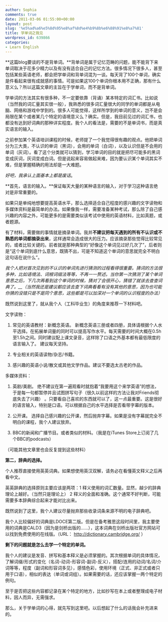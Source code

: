 ```yaml
---
author: Sophia
comments: true
date: 2011-03-06 01:55:00+00:00
layout: post
slug: '%e5%ad%a6%e5%8d%95%e8%af%8d%e4%b9%8b%e6%88%91%e8%a7%81'
title: 学单词之我见
wordpress_id: 639866
categories:
- Learn English
---
```


**这篇blog要谈的不是背单词。**背单词是属于记忆范畴的问题，能不能背下来单词取决于花多少精力以及有没有适合自己的记忆方法。很多情况下很多人，甚至包括某些英语老师，都会把学单词和背单词混为一谈。每天背了100个单词，确实是件看起来很有成就感的事情。可是如果这100个单词你根本用不正确，那有什么意义么？所以这篇文章的主旨在于学单词，而不是背单词。

学单词的方法其实有很多种，不一定要依靠（背诵）某本特定的词汇书。比如说（当然我的词汇量其实很一般），我熟悉的很多词汇量很大的同学的单词都是从电脑、网络和游戏中学到的。很多人可能觉得，这样所学到的单词的意义，岂不是会局限在某个或者某几个特定的语境意义么？确实。但是，我目前见过的词汇书，也都没有达到好词典的那种详实程度。我个人的看法是，需要的不是单词书，而是真实语言的输入。

之前参加某个英语培训课程的时候，老师提了一个我觉得很有趣的观点。他把单词分为三大类，不认识的单词（黑词），会用的单词（白词），以及认识但是不会用的单词（灰词）。看了这个分类就可以猜到，学习单词的目的就是把尽可能多的黑词变成灰词，灰词变成白词。但是说起来容易做起来难，因为要认识某个单词其实不难，但是掌握精确的用法却是一大难题。

_好吧，我承认上面基本上都是废话_。

**首先，语言的输入。**保证每天大量的某种语言的输入，对于学习这种语言绝对是非常重要的。

如果只是单纯地想要提高英语水平，那么选择适合自己程度的感兴趣的文字读物和多媒体资料是最简单的办法。如果像我一样，需要准备某种考试，那么除了自己感兴趣的内容之外，可能更多的是需要类似该考试中使用的英语材料，比如真题，或者题源。

有了材料，需要做的事情就是摘录单词。我并**不建议把每天遇到的所有不认识或不熟悉的单词都摘录出来**，这样通常会造成很大的压力。应该摘录那些觉得比较常见的，或者比较关键的。前者就是那种典型的“好像这个单词见过好几次了”，后者则是“这个单词到底什么意思，既猜不出，可是不知道这个单词的意思就完全不明白这句话在说什么”。

_我个人把对首次见到的不认识的单词先进行猜测的过程看得很重要。猜词的方法很多种，比如语境法、词根词缀法等等，不再一一赘述。当你第一次猜测了某个单词意思之后，下几次再看到这个单词的时候，猜对了会很开心，猜错了就该去查查词典了。__（当然我还是建议都应该去查下词典看看有没有其他的意思，因为也可能你猜的没错只是不是同个意思，这些都是可以加深对一个单词的认识程度的办法）_

既然说到这里了，就从我个人（工科毕业生）的角度来推荐一下材料吧。

文字读物：



	
  1. 常见的英语教材：新概念英语。
新概念英语三册或者四册，具体请根据个人水平选择。在拓展单词量的同时可以提高写作水平。每天需要的时间大概在0.5h至1.5h之间。同时建议配上课文录音，这样除了口语之外基本都有最低限度的语言输入了。 建议每天坚持。

	
  2. 专业相关的英语读物/杂志/书籍。

	
  3. 感兴趣的英语小说/散文或其他文学作品。建议不要选太古老的作品。


多媒体资料：

	
  1. 英剧/美剧。
绝不建议在第一遍观看时就抱着“我要用这个来学英语”的想法，于是每一句都暂停并且试图拼写句子（很久以前这样的方法让我对Friends彻底失去了兴趣） 。只要看自己喜欢的东西就可以了，这一点最重要。这是很好的语言输入，特别是口语。可以根据自己的水平选择是否看带字幕的版本。

	
  2. 公开课。
选择自己感兴趣的公开课，然后抛弃字幕。如果是没有字幕就完全不明白的课程，我个人建议放弃。

	
  3. BBC的新闻和广播节目。或者类似的材料。（我是在iTunes Store上订阅了几个BBC的podcasts）


（可能其他文章里也会反复提到这些材料）



**第二，辞典的选择。**

个人推荐直接使用英英词典。如果想使用英汉双解，请务必在看懂英文释义之后再看中文。

英英辞典的选择原则主要应该是两项：1 释义使用的词汇数量。显然，越少的辞典理论上越好。（当然只是理论上） 2 释义的全面和准确。这个通常不好判断，可能需要多本辞典综合起来才能对比出来。

既然说到了这里，我个人建议尽量抛弃那些收录词条来源不明的电子辞典吧。

我个人比较偏好的词典是LDOCE第二版。但是在备考雅思这段时间里，我主要使用的词典是CALD3（因为是剑桥出版的……），这本词典在剑桥出版社官方网站可以找到免费使用的在线版。（URL： http://dictionary.cambridge.org/ ）



**剩下的问题就是怎么去学一个特定的单词。**

我个人的建议是发音、拼写和基本释义是必须掌握的。其次根据单词的具体情况，了解词缀/形式的变化（名词-动词-形容词-副词-反义），搭配/连用的动词/名词/介词等等，程度（副词和形容词多见），感情色彩，使用环境（正式、非正式或者只用于口语），相似的表达（单词或词组）。如果需要的话，还应该掌握一两个特定的例句。

至于是否把这些内容都记录在某个特定的地方，比如抄写在本上或者整理成电子材料，因人而异，无需强求。



那么，关于学单词的心得，就先写到这里吧。以后想起了什么的话我会补充进来的。
